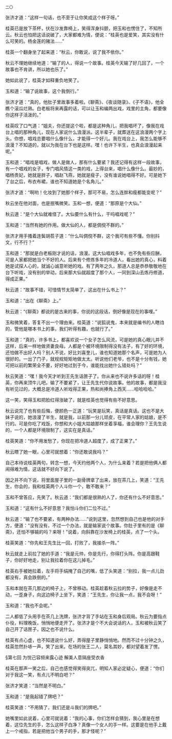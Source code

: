     二〇 

   张济才道：“这样一句话，也不至于让你笑成这个样子呀。”

   桂英已是放下茶杯，伏在沙发靠椅上，笑得浑身抖颤，把玉和也愣住了，不知所云。秋云也怕把这话说破了，大家都难为情，便说：“桂英也是爱笑，其实没有什么可笑的。杨金莲的赌法……”

   桂英一个翻身坐了起来道：“秋云，你敢说，说了我不依你。”

   秋云不理她继续地道：“输了的人，得说一个故事。桂英今天输了好几回了，一个故事也不肯讲，所以她也乐了。”

   她如此说了，桂英才如释重负地笑了。

   玉和道：“输了说故事，这个我倒行。”

   张济才道：“真的，他肚子里故事多着啦。《聊斋》、《夜谈随录》、《子不语》，他全瞧个滚瓜烂熟。白老板将来再露的话，可以让玉和编两出戏，戏里的主角，都要像你这样子活泼的。”

   桂英叹了口气道：“姐夫，你还提这个啦，都是这种角儿，把我唱坏了，像我在戏台上唱的那种角儿，现在人家说什么浪漫派。这半辈子，就葬送在这浪漫两个字上头。你想，唱戏总要唱什么像什么，才能得一个好儿。我在戏台上，我怎么能够不浪漫？不知道的，就以为我在台下也是这样。嘿！也许下半生，也真会浪漫起来呢。”

   玉和道：“唱戏是唱戏，做人是做人，那有什么要紧？我还记得有这样一段故事，有一个唱戏的女子，专门唱风情这一类的戏，上得台来，唱什么像什么。最妙的，唱杨贵妃，她就是胖子，唱赵飞燕，她就是瘦子，没有谁说她唱得不好。可是她下了台之后，布衣布裙，谁也不知道她是个名角儿。”

   张济才道：“啊哟！化妆到了她那个样子，那可不易，怎么连胖和瘦都能变呢？”

   秋云坐在他对面，也是抿嘴微笑。玉和一想，便道：“那原是个大仙。”

   秋云道：“是个大仙就难怪了。大仙要什么有什么，干吗唱戏呢？”

   玉和道：“当然有她的作用。做大仙的人，都是倜傥不群的。”

   张济才用手搔着连鬓胡茬子道：“什么叫倜傥不群，这个我可有些不懂。你别抖文，行不行？”

   玉和道：“那就是白老板刚才说的话，浪漫。这大仙唱戏多年，也不免有些应酬，可是人家都把她当个不好的人。后来有个修炼多年的冷道人，看出她的真心，料着她是试探人心的，就诚心诚意听她的戏。有了两年之久，那道人总是恭恭敬敬地在台下听戏，没有别的举动，后来那大仙就超度了那个人，一同到深山去炼丹修道，得成正果。”

   秋云道：“故事不错，可惜情节太简单了，这出在什么书上？”

   玉和道：“出在《聊斋》上。”

   秋云道：“《聊斋》都说的是古来的事，你说的这段话，倒好像是现在的事哩。”

   玉和微笑着，答复不出一个理由来。桂英道：“说狐说鬼，本来就是编书的人瞎诌的，管他是哪本书上的事，我们听得有趣，也就行了。”

   玉和道：“真的，许多书上，都喜欢说一个女子怎么风流，可是她的真心眼儿并不这样，后来一样地做贤妻良母。人都是个被环境限制得没有法子，有了好的环境，还怕做不出好人吗？别人不说，好比刘喜奎儿，谁也知道她那个名声，可是她为人很好的。一出了门子，就规规矩矩地做太太。听说他们老爷，也不是十分有钱，她可把以前的繁荣全不要，好好地过到于今，谁能找出她什么错处吗？”

   秋云笑道：“嘿！我今天才听到王先生话匣子了。你从来也不说许多话的呀！桂英，你再来顶牛儿吧。输了不要紧了，让王先生代你说故事。他的故事，都是我没有听见过的，大概总是冷道人听戏得正果，热和尚捧角上西天……哈哈哈哈。”

   这一笑，笑得玉和把脸红得涨破了，就是桂英也觉得有些不好意思。

   秋云说完了也有些后悔，便颜色一正道：“玩笑是玩笑，真话是真话。这也不是大妹子说的，她浪漫了半生，就是我，以前那一分儿顽皮，在平常人家的姑娘，是不行的。可是你吃了戏饭，你想和大小姐大姑娘那样坐着享福，谁会理你？王先生说的，一个人都是环境限制了，这实在是真话。”

   桂英笑道：“你不用发愁了，你现在把冷道人超度了，成了正果了。”

   秋云瞟了她一眼，心里可就想着：“你还敢说我吗？”

   自己本待说桂英两句，转念一想，今天约他两个人，为什么来着？若是把他俩人都闹得难为情，这话就不好向下说了。

   因之并不向下说，将里面屋子里的一副骨牌拿了出来，放在茶几上，笑道：“王先生，你会的，我和桂英两个人斗你一个，敢不敢来？”

   玉和不曾答应，先笑了。秋云道：“我们都是很熟的人了，你还有什么不好意思。”

   玉和道：“这有什么不好意思？我怕斗你们二位不过。”

   秋云道：“输了也不要紧，有两种办法……”说到这里，忽然想到自己也是他的对手方，便道：“没有没有，不过一个办法，就是输家说个故事。你肚子里有的是《聊斋》，还怕不够输的吗？来呀！”说着，向斜靠在沙发椅上的桂英，点了一个头。

   桂英笑道：“你先和王先生比一回，打败了，我接杀一阵。”

   秋云就走上前拉了她的手道：“我是元帅，你是先行，你得打头阵。你是高跟鞋子，你好好地走，别让我拉着你在这儿掉毛。”

   桂英右手被她拉着，左手将手绢掩了自己的嘴，低了头笑道：“别拉，我一点儿劲都没有，真会跌倒的。”

   玉和本就在茶几那边的椅子上，不曾移动。桂英趁着秋云拉的势子，好像是走不动，一歪身子，向这边椅子上坐下，笑道：“王先生，你让我一点，我不会呀！”

   玉和道：“我也不会呢。”

   二人都低了头用手在茶几上洗牌，张济才背了手站在玉和身后观局。秋云为要指点仆役，料理晚饭，悄悄地便走开了。张济才是个不大会说话的人，玉和被秋云笑了自己开了话匣子，因之也不说什么。

   桂英有点心虚，也不知道说什么好，弄得屋子里静悄悄地。然而不过十分钟之久，桂英忽然扑哧一声，笑了出来。在场的张王二人，莫名其妙，都对望着发了愣。

   §第七回 为悦己容频来露心迹 解美人意隔座受衣香

   桂英在那声一笑之后，自己也感觉得笑得突兀，明知人家必定疑心，便道：“你们对于我这一笑，有点儿不明白吧？”

   张济才笑道：“当然是不明白。”

   玉和道：“是我起错了牌吧？”

   桂英笑道：“不用猜了，我们还是斗我们的牌吧。”

   她嘴里如此说着，心里可就说着：“我的心事，你们怎样会猜到，我心里是在想着，这位先生的手，怎么这样子白净？真像一个女人的手一样。这要是在他手上戴上一个戒指，若是把他当个男子的手，那才怪呢？”

